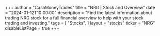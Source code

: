 +++
author = "CashMoneyTrades"
title = "NRG | Stock and Overview"
date = "2024-01-12T10:00:00"
description = "Find the latest information about trading NRG stock for a full financial overview to help with your stock trading and investing."
tags = [
   "Stocks",
]
layout = "stocks"
ticker = "NRG"
disableListPage = true
+++
